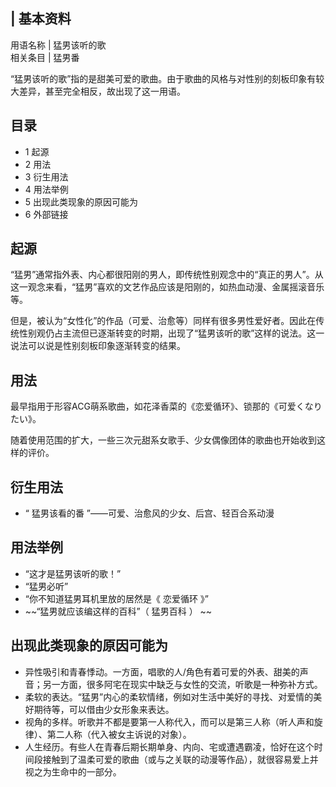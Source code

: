 |  **基本资料**  
---  
用语名称  |  猛男该听的歌   
相关条目  |  猛男番   
  
“猛男该听的歌”指的是甜美可爱的歌曲。由于歌曲的风格与对性别的刻板印象有较大差异，甚至完全相反，故出现了这一用语。

##  目录

  * 1  起源 
  * 2  用法 
  * 3  衍生用法 
  * 4  用法举例 
  * 5  出现此类现象的原因可能为 
  * 6  外部链接 

##  起源

“猛男”通常指外表、内心都很阳刚的男人，即传统性别观念中的“真正的男人”。从这一观念来看，“猛男”喜欢的文艺作品应该是阳刚的，如热血动漫、金属摇滚音乐等。

但是，被认为“女性化”的作品（可爱、治愈等）同样有很多男性爱好者。因此在传统性别观仍占主流但已逐渐转变的时期，出现了“猛男该听的歌”这样的说法。这一说法可以说是性别刻板印象逐渐转变的结果。

##  用法

最早指用于形容ACG萌系歌曲，如花泽香菜的《恋爱循环》、锁那的《可爱くなりたい》。

随着使用范围的扩大，一些三次元甜系女歌手、少女偶像团体的歌曲也开始收到这样的评价。

##  衍生用法

  * “  猛男该看的番  ”——可爱、治愈风的少女、后宫、轻百合系动漫 

##  用法举例

  * “这才是猛男该听的歌！” 
  * “猛男必听” 
  * “你不知道猛男耳机里放的居然是《  恋爱循环  》” 
  * ~~“猛男就应该编这样的百科”（ 猛男百科  ） ~~

##  出现此类现象的原因可能为

  * 异性吸引和青春悸动。一方面，唱歌的人/角色有着可爱的外表、甜美的声音；另一方面，很多阿宅在现实中缺乏与女性的交流，听歌是一种弥补方式。 
  * 柔软的表达。“猛男”内心的柔软情绪，例如对生活中美好的寻找、对爱情的美好期待等，可以借由少女形象来表达。 
  * 视角的多样。听歌并不都是要第一人称代入，而可以是第三人称（听人声和旋律）、第二人称（代入被女主诉说的对象）。 
  * 人生经历。有些人在青春后期长期单身、内向、宅或遭遇霸凌，恰好在这个时间段接触到了温柔可爱的歌曲（或与之关联的动漫等作品），就很容易爱上并视之为生命中的一部分。 
